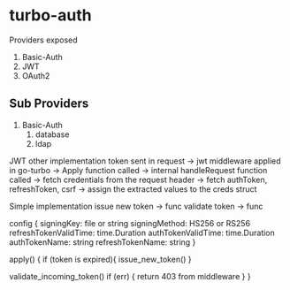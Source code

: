 # turbo-auth

Providers exposed
1. Basic-Auth
2. JWT
3. OAuth2

## Sub Providers
1. Basic-Auth
   1. database
   2. ldap

   
JWT
other implementation
token sent in request -> jwt middleware applied in go-turbo -> Apply function called -> internal handleRequest function called
-> fetch credentials from the request header -> fetch authToken, refreshToken, csrf -> assign the extracted values to the creds struct


Simple implementation
issue new token -> func
validate token -> func

config {
   signingKey: file or string
   signingMethod: HS256 or RS256
   refreshTokenValidTime: time.Duration
   authTokenValidTime:    time.Duration
   authTokenName:         string
   refreshTokenName:      string
}

apply() {
   if (token is expired){
      issue_new_token()
   }
   
   validate_incoming_token()
   if (err) {
      return 403 from middleware
   }
}